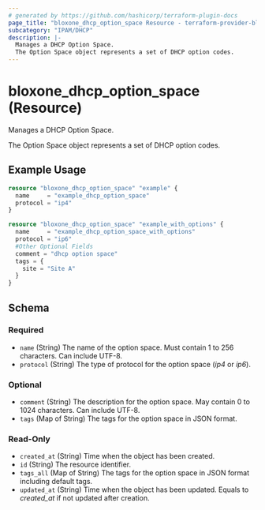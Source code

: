 ```yaml
---
# generated by https://github.com/hashicorp/terraform-plugin-docs
page_title: "bloxone_dhcp_option_space Resource - terraform-provider-bloxone"
subcategory: "IPAM/DHCP"
description: |-
  Manages a DHCP Option Space.
  The Option Space object represents a set of DHCP option codes.
---
```


# bloxone_dhcp_option_space (Resource)

Manages a DHCP Option Space.

The Option Space object represents a set of DHCP option codes.

## Example Usage

```terraform
resource "bloxone_dhcp_option_space" "example" {
  name     = "example_dhcp_option_space"
  protocol = "ip4"
}

resource "bloxone_dhcp_option_space" "example_with_options" {
  name     = "example_dhcp_option_space_with_options"
  protocol = "ip6"
  #Other Optional Fields
  comment = "dhcp option space"
  tags = {
    site = "Site A"
  }
}
```

<!-- schema generated by tfplugindocs -->
## Schema

### Required

- `name` (String) The name of the option space. Must contain 1 to 256 characters. Can include UTF-8.
- `protocol` (String) The type of protocol for the option space (_ip4_ or _ip6_).

### Optional

- `comment` (String) The description for the option space. May contain 0 to 1024 characters. Can include UTF-8.
- `tags` (Map of String) The tags for the option space in JSON format.

### Read-Only

- `created_at` (String) Time when the object has been created.
- `id` (String) The resource identifier.
- `tags_all` (Map of String) The tags for the option space in JSON format including default tags.
- `updated_at` (String) Time when the object has been updated. Equals to _created_at_ if not updated after creation.
